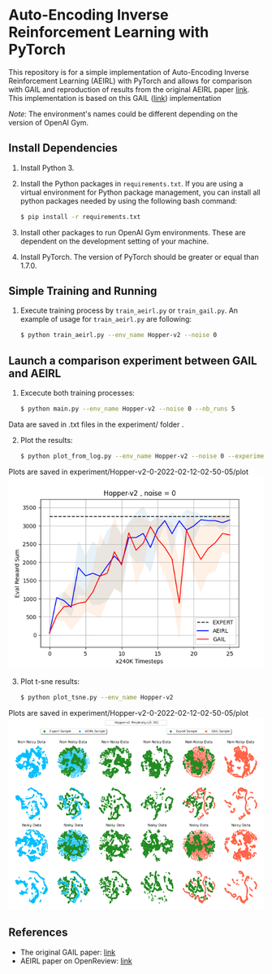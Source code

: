 # Auto-Encoding Inverse Reinforcement Learning with PyTorch

This repository is for a simple implementation of Auto-Encoding Inverse Reinforcement Learning (AEIRL) with PyTorch and allows for comparison with GAIL and reproduction of results from the original AEIRL paper [link](https://openreview.net/pdf?id=OCgCYv7KGZe). This implementation is based on this GAIL ([link](https://github.com/hcnoh/gail-pytorch)) implementation

*Note*: The environment's names could be different depending on the version of OpenAI Gym.

## Install Dependencies
1. Install Python 3.
2. Install the Python packages in `requirements.txt`. If you are using a virtual environment for Python package management, you can install all python packages needed by using the following bash command:

    ```bash
    $ pip install -r requirements.txt
    ```

3. Install other packages to run OpenAI Gym environments. These are dependent on the development setting of your machine.
4. Install PyTorch. The version of PyTorch should be greater or equal than 1.7.0.

## Simple Training and Running
1. Execute training process by `train_aeirl.py` or `train_gail.py`. An example of usage for `train_aeirl.py` are following:

    ```bash
    $ python train_aeirl.py --env_name Hopper-v2 --noise 0
    ```
## Launch a comparison experiment between GAIL and AEIRL
1. Excecute both training processes:

    ```bash
    $ python main.py --env_name Hopper-v2 --noise 0 --nb_runs 5
    ```
Data are saved in .txt files in the experiment/ folder .

2. Plot the results:

    ```bash
    $ python plot_from_log.py --env_name Hopper-v2 --noise 0 --experiment_folder experiment/Hopper-v2-0-2022-02-12-02-50-05
    ```
Plots are saved in experiment/Hopper-v2-0-2022-02-12-02-50-05/plot
![Hopper-v2](experiment/Hopper-v2-0-2022-02-12-02-50-05/plot/all_reward_evolution_Hopper-v2.png)

3. Plot t-sne results:

    ```bash
    $ python plot_tsne.py --env_name Hopper-v2
    ```
Plots are saved in experiment/Hopper-v2-0-2022-02-12-02-50-05/plot
![Hopper-v2](plots/tsne-Hopper-v2.png)
    
## References
- The original GAIL paper: [link](https://arxiv.org/abs/1606.03476)
- AEIRL paper on OpenReview: [link](https://openreview.net/pdf?id=OCgCYv7KGZe)
